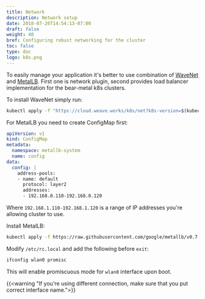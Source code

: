 ```yaml
---
title: Network
description: Network setup
date: 2018-07-26T14:54:13-07:00
draft: false
weight: 40
bref: Configuring robust networking for the cluster 
toc: false
type: doc
logo: k8s.png
---
```

To easily manage your application it's better to use combination of [WaveNet](https://github.com/weaveworks/weave) and [MetalLB](https://metallb.universe.tf). First one is network plugin, second provides load balancer implementation for the bear-metal k8s clusters.

To install WaveNet simply run: 
```bash
kubectl apply -f "https://cloud.weave.works/k8s/net?k8s-version=$(kubectl version | base64 | tr -d '\n')"
```

For MetalLB you need to create ConfigMap first: 

```yaml
apiVersion: v1
kind: ConfigMap
metadata:
  namespace: metallb-system
  name: config
data:
  config: |
    address-pools:
    - name: default
      protocol: layer2
      addresses:
      - 192.168.0.110-192.168.0.120 
``` 

Where `192.168.1.110-192.168.1.120` is a range of IP addresses you're allowing cluster to use.

Install MetalLB:
```bash
kubectl apply -f https://raw.githubusercontent.com/google/metallb/v0.7.1/manifests/metallb.yaml
```

Modify `/etc/rc.local` and add the following before `exit`: 

```bash
ifconfig wlan0 promisc
```

This will enable promiscuous mode for `wlan0` interface upon boot. 

{{<warning "If you're using different connection, make sure that you put correct interface name.">}}
